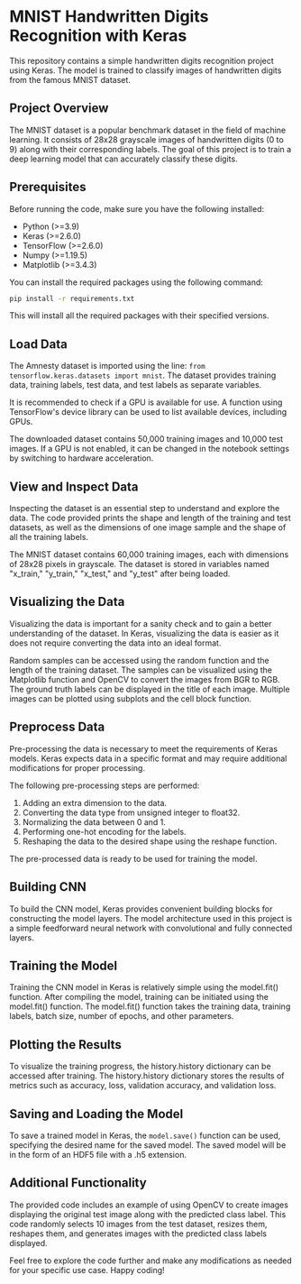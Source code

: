 # MNIST Handwritten Digits Recognition with Keras

This repository contains a simple handwritten digits recognition project using Keras. The model is trained to classify images of handwritten digits from the famous MNIST dataset.

## Project Overview

The MNIST dataset is a popular benchmark dataset in the field of machine learning. It consists of 28x28 grayscale images of handwritten digits (0 to 9) along with their corresponding labels. The goal of this project is to train a deep learning model that can accurately classify these digits.

## Prerequisites

Before running the code, make sure you have the following installed:

- Python (>=3.9)
- Keras (>=2.6.0)
- TensorFlow (>=2.6.0)
- Numpy (>=1.19.5)
- Matplotlib (>=3.4.3)

You can install the required packages using the following command:

```bash
pip install -r requirements.txt
```

This will install all the required packages with their specified versions.

## Load Data

The Amnesty dataset is imported using the line: `from tensorflow.keras.datasets import mnist`. The dataset provides training data, training labels, test data, and test labels as separate variables.

It is recommended to check if a GPU is available for use. A function using TensorFlow's device library can be used to list available devices, including GPUs.

The downloaded dataset contains 50,000 training images and 10,000 test images. If a GPU is not enabled, it can be changed in the notebook settings by switching to hardware acceleration.



## View and Inspect Data

Inspecting the dataset is an essential step to understand and explore the data. The code provided prints the shape and length of the training and test datasets, as well as the dimensions of one image sample and the shape of all the training labels.

The MNIST dataset contains 60,000 training images, each with dimensions of 28x28 pixels in grayscale. The dataset is stored in variables named "x_train," "y_train," "x_test," and "y_test" after being loaded.


## Visualizing the Data

Visualizing the data is important for a sanity check and to gain a better understanding of the dataset. In Keras, visualizing the data is easier as it does not require converting the data into an ideal format.

Random samples can be accessed using the random function and the length of the training dataset. The samples can be visualized using the Matplotlib function and OpenCV to convert the images from BGR to RGB. The ground truth labels can be displayed in the title of each image. Multiple images can be plotted using subplots and the cell block function.



## Preprocess Data

Pre-processing the data is necessary to meet the requirements of Keras models. Keras expects data in a specific format and may require additional modifications for proper processing.

The following pre-processing steps are performed:

1. Adding an extra dimension to the data.
2. Converting the data type from unsigned integer to float32.
3. Normalizing the data between 0 and 1.
4. Performing one-hot encoding for the labels.
5. Reshaping the data to the desired shape using the reshape function.

The pre-processed data is ready to be used for training the model.


## Building CNN

To build the CNN model, Keras provides convenient building blocks for constructing the model layers. The model architecture used in this project is a simple feedforward neural network with convolutional and fully connected layers.



## Training the Model

Training the CNN model in Keras is relatively simple using the model.fit() function. After compiling the model, training can be initiated using the model.fit() function. The model.fit() function takes the training data, training labels, batch size, number of epochs, and other parameters.



## Plotting the Results

To visualize the training progress, the history.history dictionary can be accessed after training. The history.history dictionary stores the results of metrics such as accuracy, loss, validation accuracy, and validation loss.



## Saving and Loading the Model

To save a trained model in Keras, the `model.save()` function can be used, specifying the desired name for the saved model. The saved model will be in the form of an HDF5 file with a .h5 extension.


## Additional Functionality

The provided code includes an example of using OpenCV to create images displaying the original test image along with the predicted class label. This code randomly selects 10 images from the test dataset, resizes them, reshapes them, and generates images with the predicted class labels displayed.

Feel free to explore the code further and make any modifications as needed for your specific use case. Happy coding!

